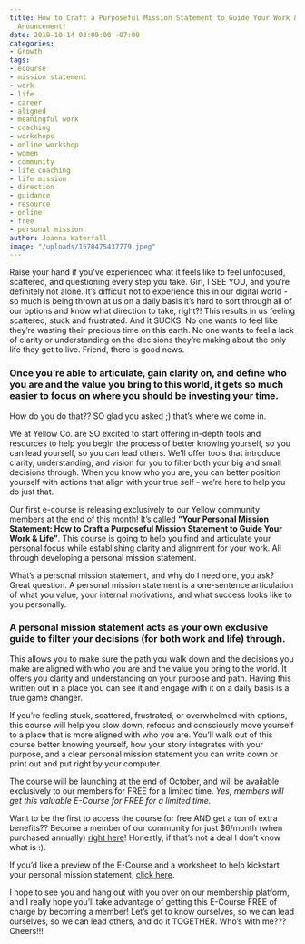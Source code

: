 ```yaml
---
title: How to Craft a Purposeful Mission Statement to Guide Your Work & Life + Special
  Anouncement!
date: 2019-10-14 03:00:00 -07:00
categories:
- Growth
tags:
- ecourse
- mission statement
- work
- life
- career
- aligned
- meaningful work
- coaching
- workshops
- online workshop
- women
- community
- life coaching
- life mission
- direction
- guidance
- resource
- online
- free
- personal mission
author: Joanna Waterfall
image: "/uploads/1570475437779.jpeg"
---
```


Raise your hand if you’ve experienced what it feels like to feel unfocused, scattered, and questioning every step you take. Girl, I SEE YOU, and you’re definitely not alone. It’s difficult not to experience this in our digital world - so much is being thrown at us on a daily basis it’s hard to sort through all of our options and know what direction to take, right?! This results in us feeling scattered, stuck and frustrated. And it SUCKS. No one wants to feel like they’re wasting their precious time on this earth. No one wants to feel a lack of clarity or understanding on the decisions they’re making about the only life they get to live. Friend, there is good news. 

### Once you’re able to articulate, gain clarity on, and define who you are and the value you bring to this world, it gets so much easier to focus on where you should be investing your time.

How do you do that?? SO glad you asked ;) that’s where we come in.

We at Yellow Co. are SO excited to start offering in-depth tools and resources to help you begin the process of better knowing yourself, so you can lead yourself, so you can lead others. We’ll offer tools that introduce clarity, understanding, and vision for you to filter both your big and small decisions through. When you know who you are, you can better position yourself with actions that align with your true self - we’re here to help you do just that.

Our first e-course is releasing exclusively to our Yellow community members at the end of this month! It’s called **“Your Personal Mission Statement: How to Craft a Purposeful Mission Statement to Guide Your Work & Life”**. This course is going to help you find and articulate your personal focus while establishing clarity and alignment for your work. All through developing a personal mission statement. 

What’s a personal mission statement, and why do I need one, you ask? Great question. A personal mission statement is a one-sentence articulation of what you value, your internal motivations, and what success looks like to you personally. 

### A personal mission statement acts as your own exclusive guide to filter your decisions (for both work and life) through. 

This allows you to make sure the path you walk down and the decisions you make are aligned with who you are and the value you bring to the world. It offers you clarity and understanding on your purpose and path. Having this written out in a place you can see it and engage with it on a daily basis is a true game changer.

If you’re feeling stuck, scattered, frustrated, or overwhelmed with options, this course will help you slow down, refocus and consciously move yourself to a place that is more aligned with who you are. You’ll walk out of this course better knowing yourself, how your story integrates with your purpose, and a clear personal mission statement you can write down or print out and put right by your computer.

The course will be launching at the end of October, and will be available exclusively to our members for FREE for a limited time. _Yes, members will get this valuable E-Course for FREE for a limited time._ 

Want to be the first to access the course for free AND get a ton of extra benefits?? Become a member of our community for just $6/month (when purchased annually) [right here](https://yellowco.mn.co/plans/5327?bundle_token=6b0598ff8616b85515fc63b0d4947cd5&utm_source=manual)! Honestly, if that’s not a deal I don’t know what is :).

If you’d like a preview of the E-Course and a worksheet to help kickstart your personal mission statement, [click here](https://yellowcollective.lpages.co/personal-mission-statement-e-workshop/).

I hope to see you and hang out with you over on our membership platform, and I really hope you’ll take advantage of getting this E-Course FREE of charge by becoming a member! Let’s get to know ourselves, so we can lead ourselves, so we can lead others, and do it TOGETHER. Who’s with me??? Cheers!!!

